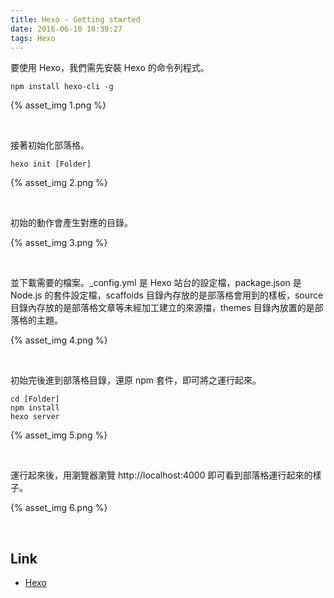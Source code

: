 ```yaml
---
title: Hexo - Getting started
date: 2016-06-10 18:39:27
tags: Hexo
---
```


要使用 Hexo，我們需先安裝 Hexo 的命令列程式。  

<!-- More -->

    npm install hexo-cli -g

{% asset_img 1.png %}

<br/>


接著初始化部落格。  

    hexo init [Folder]

{% asset_img 2.png %}

<br/>


初始的動作會產生對應的目錄。  

{% asset_img 3.png %}

<br/>


並下載需要的檔案。_config.yml 是 Hexo 站台的設定檔，package.json 是 Node.js 的套件設定檔，scaffoids 目錄內存放的是部落格會用到的樣板，source 目錄內存放的是部落格文章等未經加工建立的來源擋，themes 目錄內放置的是部落格的主題。  

{% asset_img 4.png %}

<br/>
  

初始完後進到部落格目錄，還原 npm 套件，即可將之運行起來。 

    cd [Folder]
    npm install
    hexo server 

{% asset_img 5.png %}

<br/>


運行起來後，用瀏覽器瀏覽 http://localhost:4000 即可看到部落格運行起來的樣子。  

{% asset_img 6.png %}

<br/>


Link
---
* [Hexo](https://hexo.io/)
